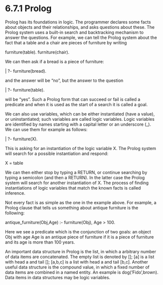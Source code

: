 # 6.7.1 Prolog

Prolog has its foundations in logic. The programmer declares some facts about objects and their relationships, and asks questions about these. The Prolog system uses a built-in search and backtracking mechanism to answer the questions. For example, we can tell the Prolog system about the fact that a table and a chair are pieces of furniture by writing

furniture(table). 
furniture(chair).

We can then ask if a bread is a piece of furniture:

| ?- furniture(bread).

and the answer will be “no”, but the answer to the question

| ?- furniture(table).

will be “yes”. Such a Prolog form that can succeed or fail is called a predicate and when it is used as the start of a search it is called a goal.

We can also use variables, which can be either instantiated (have a value), or uninstantiated; such variables are called logic variables. Logic variables are identified by names starting with a capital letter or an underscore (_). We can use them for example as follows:

| ?- furniture(X).

This is asking for an instantiation of the logic variable X. The Prolog system will search for a possible instantiation and respond:

X = table

We can then either stop by typing a RETURN, or continue searching by typing a semicolon (and then a RETURN). In the latter case the Prolog system will search for another instantiation of X. The process of finding instantiations of logic variables that match the known facts is called inference.

Not every fact is as simple as the one in the example above. For example, a Prolog clause that tells us something about antique furniture is the following:

antique_furniture(Obj,Age) :- furniture(Obj), Age > 100.

Here we see a predicate which is the conjunction of two goals: an object Obj with age Age is an antique piece of furniture if it is a piece of furniture and its age is more than 100 years.

An important data structure in Prolog is the list, in which a arbitrary number of data items are concatenated. The empty list is denoted by []; [a] is a list with head a and tail []; [a,b,c] is a list with head a and tail [b,c]. Another useful data structure is the compound value, in which a fixed number of data items are combined in a named entity. An example is dog(’Fido’,brown). Data items in data structures may be logic variables.